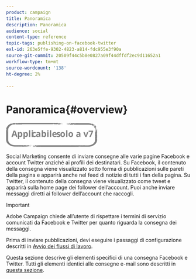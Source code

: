```yaml
---
product: campaign
title: Panoramica
description: Panoramica
audience: social
content-type: reference
topic-tags: publishing-on-facebook-twitter
exl-id: 263e5ffe-9302-4823-a814-fdc955e3f90a
source-git-commit: 20509f44c5b8e0827a09f44dffdf2ec9d11652a1
workflow-type: tm+mt
source-wordcount: '138'
ht-degree: 2%

---
```


# Panoramica{#overview}

![](../../assets/v7-only.svg)

Social Marketing consente di inviare consegne alle varie pagine Facebook e account Twitter anziché ai profili dei destinatari. Su Facebook, il contenuto della consegna viene visualizzato sotto forma di pubblicazioni sulle pareti della pagina e apparirà anche nel feed di notizie di tutti i fan della pagina. Su Twitter, il contenuto della consegna viene visualizzato come tweet e apparirà sulla home page dei follower dell’account. Puoi anche inviare messaggi diretti ai follower dell’account che raccogli.

>[!IMPORTANT]
>
>Adobe Campaign chiede all’utente di rispettare i termini di servizio comunicati da Facebook e Twitter per quanto riguarda la consegna dei messaggi.
>
>Prima di inviare pubblicazioni, devi eseguire i passaggi di configurazione descritti in [Avvio dei flussi di lavoro](../../social/using/starting-workflows.md).

Questa sezione descrive gli elementi specifici di una consegna Facebook e Twitter. Tutti gli elementi identici alle consegne e-mail sono descritti in [questa sezione](../../delivery/using/about-email-channel.md).
